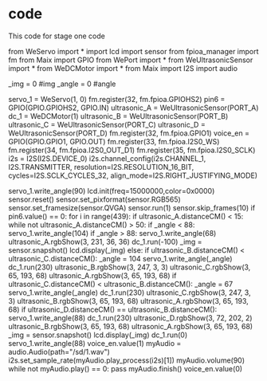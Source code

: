 # code
This code for stage one code

from WeServo import *
import lcd
import sensor
from fpioa_manager import fm
from Maix import GPIO
from WePort import *
from WeUltrasonicSensor import *
from WeDCMotor import *
from Maix import I2S
import audio

_img = 0	#img
_angle = 0	#angle

servo_1 = WeServo(1, 0)
fm.register(32, fm.fpioa.GPIOHS2)
pin6 = GPIO(GPIO.GPIOHS2, GPIO.IN)
ultrasonic_A = WeUltrasonicSensor(PORT_A)
dc_1 = WeDCMotor(1)
ultrasonic_B = WeUltrasonicSensor(PORT_B)
ultrasonic_C = WeUltrasonicSensor(PORT_C)
ultrasonic_D = WeUltrasonicSensor(PORT_D)
fm.register(32, fm.fpioa.GPIO1)
voice_en = GPIO(GPIO.GPIO1, GPIO.OUT)
fm.register(33, fm.fpioa.I2S0_WS)
fm.register(34, fm.fpioa.I2S0_OUT_D1)
fm.register(35, fm.fpioa.I2S0_SCLK)
i2s = I2S(I2S.DEVICE_0)
i2s.channel_config(i2s.CHANNEL_1, I2S.TRANSMITTER, resolution=I2S.RESOLUTION_16_BIT, cycles=I2S.SCLK_CYCLES_32, align_mode=I2S.RIGHT_JUSTIFYING_MODE)

servo_1.write_angle(90)
lcd.init(freq=15000000,color=0x0000)
sensor.reset()
sensor.set_pixformat(sensor.RGB565)
sensor.set_framesize(sensor.QVGA)
sensor.run(1)
sensor.skip_frames(10)
if pin6.value() == 0:
	for i in range(439):
		if ultrasonic_A.distanceCM() < 15:
			while not ultrasonic_A.distanceCM() > 50:
				if _angle < 88:
					servo_1.write_angle(104)
				if _angle > 88:
					servo_1.write_angle(68)
				ultrasonic_A.rgbShow(3, 231, 36, 36)
				dc_1.run(-100)
			_img = sensor.snapshot()
			lcd.display(_img)
		else:
			if ultrasonic_B.distanceCM() < ultrasonic_C.distanceCM():
				_angle = 104
				servo_1.write_angle(_angle)
				dc_1.run(230)
				ultrasonic_B.rgbShow(3, 247, 3, 3)
				ultrasonic_C.rgbShow(3, 65, 193, 68)
				ultrasonic_A.rgbShow(3, 65, 193, 68)
			if ultrasonic_C.distanceCM() < ultrasonic_B.distanceCM():
				_angle = 67
				servo_1.write_angle(_angle)
				dc_1.run(230)
				ultrasonic_C.rgbShow(3, 247, 3, 3)
				ultrasonic_B.rgbShow(3, 65, 193, 68)
				ultrasonic_A.rgbShow(3, 65, 193, 68)
			if ultrasonic_D.distanceCM() == ultrasonic_B.distanceCM():
				servo_1.write_angle(88)
				dc_1.run(230)
				ultrasonic_D.rgbShow(3, 72, 202, 2)
				ultrasonic_B.rgbShow(3, 65, 193, 68)
				ultrasonic_A.rgbShow(3, 65, 193, 68)
			_img = sensor.snapshot()
			lcd.display(_img)
	dc_1.run(0)
	servo_1.write_angle(88)
	voice_en.value(1)
	myAudio = audio.Audio(path="/sd/1.wav")
	i2s.set_sample_rate(myAudio.play_process(i2s)[1])
	myAudio.volume(90)
	while not myAudio.play() == 0: pass
	myAudio.finish()
	voice_en.value(0)
